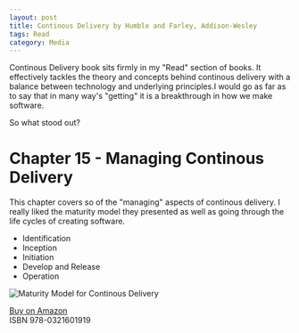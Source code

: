 ```yaml
---
layout: post
title: Continous Delivery by Humble and Farley, Addison-Wesley
tags: Read
category: Media
---
```


Continous Delivery book sits firmly in my "Read" section of books. It effectively tackles the theory and concepts behind continous delivery with a balance between technology and underlying principles.I would go as far as to say that in many way's "getting" it is a breakthrough in how we make software.

So what stood out?

# Chapter 15 - Managing Continous Delivery

This chapter covers so of the "managing" aspects of continous delivery. I really liked the maturity model they presented as well as going through the life cycles of creating software.

* Identification  
* Inception  
* Initiation  
* Develop and Release  
* Operation  

<img class="img-responsive" alt="Maturity Model for Continous Delivery" src="{{ site.url }}/assets/images/Continous-Delivery-Maturity-Model.png">


[Buy on Amazon](https://www.amazon.com/Continuous-Delivery-Deployment-Automation-Addison-Wesley/dp/0321601912)  
ISBN 978-0321601919
